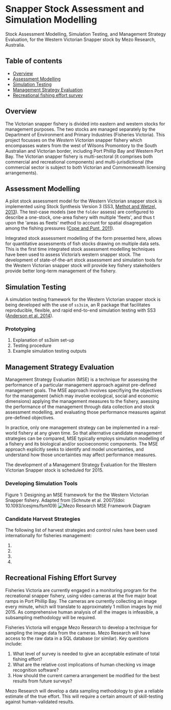 Snapper Stock Assessment and Simulation Modelling
=================================================

Stock Assessment Modelling, Simulation Testing, and Management Strategy Evaluation, for the Western Victorian Snapper stock by Mezo Research, Australia.  

## Table of contents
- [Overview](#stock-assessment)
- [Assessment Modelling](#assessment-model)
- [Simulation Testing](#simulation-testing)
- [Management Strategy Evaluation](#management-strategy-evaluation)
- [Recreational fishing effort survey](#recreational-fishing-effort-survey)

## Overview
The Victorian snapper fishery is divided into eastern and western stocks for management purposes. The two stocks are managed separately by the Department of Environment and Primary Industries (Fisheries Victoria). This project focusses on the *Western Victorian* snapper fishery which encompasses waters from the west of Wilsons Promontory to the South Australian and Victorian border, including Port Phillip Bay and Western Port Bay. The Victorian snapper fishery is multi-sectoral (it comprises both commercial and recreational components) and multi-jurisdictional (the commercial sector is subject to both Victorian and Commonwealth licensing arrangements).

## Assessment Modelling
A pilot stock assessment model for the Western Victorian snapper stock is implemented using Stock Synthesis Version 3 (SS3, [Methot and Wetzel, 2013](http://dx.doi.org/doi:10.1016/j.fishres.2012.10.012)). The test-case models (see the `folder` assess) are configured to describe a one-stock, one-area fishery with multiple 'fleets', and thus t upon the 'areas as fleets' method to account for spatial disagregation among the fishing pressures  ([Cope and Punt, 2011](http://dx.doi.org/10.1016/j.fishres.2010.10.002)).

Integrated stock assessment modelling of the form presented here, allows for quantitative assessments of fish stocks drawing on multiple data sets. This is the first time integrated stock assessment modelling techniques have been used to assess Victoria’s western snapper stock. The development of state-of-the-art stock assessment and simulation tools for the Western Victorian snapper stock will provide key fishery stakeholders provide better long-term management of the fishery.

## Simulation Testing
A simulation testing framework for the Western Victorian snapper stock is being developed with the use of `ss3sim`, an R package that facilitates reproducible, flexible, and rapid end-to-end simulation testing with SS3 ([Anderson et al. 2014](http://www.plosone.org/article/info%3Adoi%2F10.1371%2Fjournal.pone.0092725)).

### Prototyping
1. Explanation of ss3sim set-up
2. Testing procedure
3. Example simulation testing outputs

## Management Strategy Evaluation
Management Strategy Evaluation (MSE) is a technique for assessing the performance of a particular management approach against pre-defined management goals. The MSE approach involves specifiying the objectives for the management (which may involve ecological, social and economic dimensions) applying the management measures to the fishery, asessing the performance of the management through data collection and stock assessment modelling, and evaluating those performance measures against pre-defined objectives. 

In practice, only one management strategy can be implemented in a real-world fishery at any given time. So that alternative candidate management strategies can be compared, MSE typically employs simulation modelling of a fishery and its biological and/or socioeconomic components. The MSE approach explicitly seeks to identify and model uncertainties, and understand how those uncertainties may affect performance measures.

The development of a Management Strategy Evaluation for the Western Victorian Snapper stock is scheduled for 2015.

### Developing Simulation Tools

Figure 1: Designing an MSE framework for the the Western Victorian Snapper fishery. Adapted from [Schnute et al. 2007](doi: 10.1093/icesjms/fsm109) ![Mezo Research MSE Framework Diagram](https://github.com/Mezo-research/snapper/blob/master/images/mse-framework.png "Snapper MSE Framework")

### Candidate Harvest Strategies

The following list of harvest strategies and control rules have been used internationally for fisheries management:

1.
2.
3.
4.


## Recreational Fishing Effort Survey
Fisheries Victoria are currently engaged in a monitoring program for the recreational snapper fishery, using video cameras at the five major boat ramps in Port Phillip Bay. The cameras are currently collecting an image every minute, which will translate to approximately 1 million images by mid 2015. As comprehensive human analysis of all the images is infeasible, a subsampling methodology will be required.

Fisheries Victoria will engage Mezo Research to develop a technique for sampling the image data from the cameras. Mezo Research will have access to the raw data in a SQL database (or similar). Key questions include:

1. What level of survey is needed to give an acceptable estimate of total fishing effort?
2. What are the relative cost implications of human checking vs image recognition software?
3. How should the current camera arrangement be modified for the best results from future surveys?

Mezo Research will develop a data sampling methodology to give a reliable estimate of the true effort. This will require a certain amount of skill-testing against human-validated results. 
